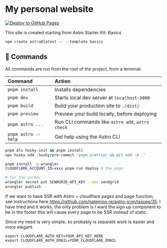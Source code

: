 # My personal website

[![Deploy to GitHub Pages](https://github.com/billcxx/astro-chengxiaoxing.me/actions/workflows/deploy.yml/badge.svg)](https://github.com/billcxx/astro-chengxiaoxing.me/actions/workflows/deploy.yml)

This site is created starting from Astro Starter Kit: Basics

```
npm create astro@latest -- --template basics
```

## 🧞 Commands

All commands are run from the root of the project, from a terminal:

| Command             | Action                                           |
| :------------------ | :----------------------------------------------- |
| `pnpm install`      | Installs dependencies                            |
| `pnpm dev`          | Starts local dev server at `localhost:3000`      |
| `pnpm build`        | Build your production site to `./dist/`          |
| `pnpm preview`      | Preview your build locally, before deploying     |
| `pnpm astro ...`    | Run CLI commands like `astro add`, `astro check` |
| `pnpm astro --help` | Get help using the Astro CLI                     |

```sh
pnpm dlx husky-init && pnpm install
npx husky add .husky/pre-commit 'pnpm prettier && git add -A .'
```

```sh
pnpm install -g wrangler
CLOUDFLARE_ACCOUNT_ID=xxxx pnpm run deploy # the page
```

```sh
# for the worker
wrangler secret put SENDGRID_API_KEY --env sendgrid
wrangler publish
```

If we want to have SSR with Astro + cloudflare pages and page function, see instructions here https://github.com/natemoo-re/astro-icon/issues/35. I have tried and it works, the only problem is I want the sign up component to be in the footer this will cause every page to be SSR instead of static.

Since my need is very simple, so probably is separate work is easier and more elegant.

```
export CLOUDFLARE_AUTH_KEY=YOUR_API_KEY_HERE
export CLOUDFLARE_AUTH_EMAIL=YOUR_CLOUDFLARE_EMAIL
```
